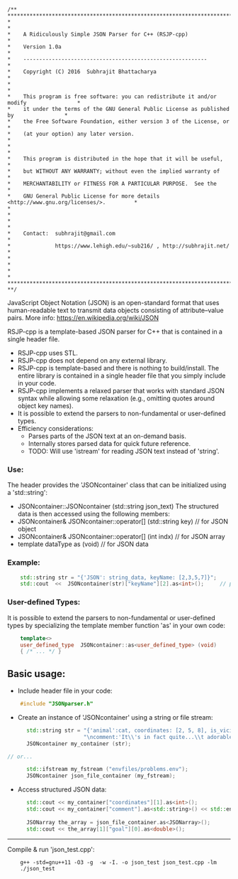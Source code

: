 ```
/** **************************************************************************************
*                                                                                        *
*    A Ridiculously Simple JSON Parser for C++ (RSJP-cpp)                                *
*    Version 1.0a                                                                        *
*    ----------------------------------------------------------                          *
*    Copyright (C) 2016  Subhrajit Bhattacharya                                          *
*                                                                                        *
*    This program is free software: you can redistribute it and/or modify                *
*    it under the terms of the GNU General Public License as published by                *
*    the Free Software Foundation, either version 3 of the License, or                   *
*    (at your option) any later version.                                                 *
*                                                                                        *
*    This program is distributed in the hope that it will be useful,                     *
*    but WITHOUT ANY WARRANTY; without even the implied warranty of                      *
*    MERCHANTABILITY or FITNESS FOR A PARTICULAR PURPOSE.  See the                       *
*    GNU General Public License for more details <http://www.gnu.org/licenses/>.         *
*                                                                                        *
*                                                                                        *
*    Contact:  subhrajit@gmail.com                                                       *
*              https://www.lehigh.edu/~sub216/ , http://subhrajit.net/                   *
*                                                                                        *
*                                                                                        *
*************************************************************************************** **/
```

JavaScript Object Notation (JSON) is an open-standard format that uses human-readable text
    to transmit data objects consisting of attribute–value pairs.
    More info: https://en.wikipedia.org/wiki/JSON 

RSJP-cpp is a template-based JSON parser for C++ that is contained in a single header file.
*   RSJP-cpp uses STL.
*   RSJP-cpp does not depend on any external library.
*   RSJP-cpp is template-based and there is nothing to build/install. The entire library is 
    contained in a single header file that you simply include in your code.
*   RSJP-cpp implements a relaxed parser that works with standard JSON syntax while
    allowing some relaxation (e.g., omitting quotes around object key names).
*   It is possible to extend the parsers to non-fundamental or user-defined types.
*   Efficiency considerations:
    - Parses parts of the JSON text at an on-demand basis.
    - Internally stores parsed data for quick future reference.
    - TODO: Will use 'istream' for reading JSON text instead of 'string'.

### Use:
The header provides the 'JSONcontainer' class that can be initialized using a 'std::string':
-    JSONcontainer::JSONcontainer (std::string json_text)
The structured data is then accessed using the following members:
-    JSONcontainer& JSONcontainer::operator[] (std::string key) // for JSON object
-    JSONcontainer& JSONcontainer::operator[] (int indx)        // for JSON array
-    template <class dataType>  dataType as (void)              // for JSON data

### Example:
```C++
    std::string str = "{'JSON': string_data, keyName: [2,3,5,7]}";
    std::cout  <<  JSONcontainer(str)["keyName"][2].as<int>();     // prints 5
```

### User-defined Types:
It is possible to extend the parsers to non-fundamental or user-defined types by
specializing the template member function 'as' in your own code:
```C++
    template<>
    user_defined_type  JSONcontainer::as<user_defined_type> (void)
    { /* ... */ }
```

Basic usage:
------------

* Include header file in your code:
```C++
    #include "JSONparser.h"
```

* Create an instance of 'JSONcontainer' using a string or file stream:
```C++
      std::string str = "{'animal':cat, coordinates: [2, 5, 8], is_vicious: false, "
                        "\ncomment:'It\\'s in fact quite...\\t adorable.' }";
      JSONcontainer my_container (str);

// or...

      std::ifstream my_fstream ("envfiles/problems.env");
      JSONcontainer json_file_container (my_fstream);
```

* Access structured JSON data:
```C++
      std::cout << my_container["coordinates"][1].as<int>();
      std::cout << my_container["comment"].as<std::string>() << std::endl;
    
      JSONarray the_array = json_file_container.as<JSONarray>();
      std::cout << the_array[1]["goal"][0].as<double>();
 ```
    
-----------------------------
Compile & run 'json_test.cpp':
```
    g++ -std=gnu++11 -O3 -g  -w -I. -o json_test json_test.cpp -lm
    ./json_test
```

